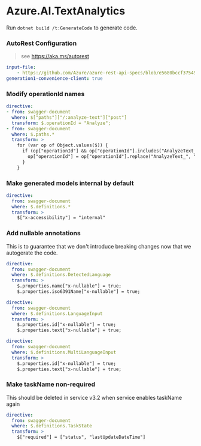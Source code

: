 # Azure.AI.TextAnalytics

Run `dotnet build /t:GenerateCode` to generate code.

### AutoRest Configuration
> see https://aka.ms/autorest

``` yaml
input-file:
    - https://github.com/Azure/azure-rest-api-specs/blob/e5680bccf3754583695a4ac1e3aed9def9b4f6f8/specification/cognitiveservices/data-plane/Language/preview/2022-04-01-preview/textanalytics.json
generation1-convenience-client: true
```

### Modify operationId names

``` yaml
directive:
- from: swagger-document
  where: $["paths"]["/:analyze-text"]["post"]
  transform: $.operationId = "Analyze";
- from: swagger-document
  where: $.paths.*
  transform: >
    for (var op of Object.values($)) {
      if (op["operationId"] && op["operationId"].includes("AnalyzeText_")) {
        op["operationId"] = op["operationId"].replace("AnalyzeText_", "AnalyzeBatch");
      }
    }
```

### Make generated models internal by default

``` yaml
directive:
  from: swagger-document
  where: $.definitions.*
  transform: >
    $["x-accessibility"] = "internal"
```

### Add nullable annotations
This is to guarantee that we don't introduce breaking changes now that we autogerate the code.
``` yaml
directive:
  from: swagger-document
  where: $.definitions.DetectedLanguage
  transform: >
    $.properties.name["x-nullable"] = true;
    $.properties.iso6391Name["x-nullable"] = true;
```

``` yaml
directive:
  from: swagger-document
  where: $.definitions.LanguageInput
  transform: >
    $.properties.id["x-nullable"] = true;
    $.properties.text["x-nullable"] = true;
```

``` yaml
directive:
  from: swagger-document
  where: $.definitions.MultiLanguageInput
  transform: >
    $.properties.id["x-nullable"] = true;
    $.properties.text["x-nullable"] = true;
```

### Make taskName non-required
This should be deleted in service v3.2 when service enables taskName again
``` yaml
directive:
  from: swagger-document
  where: $.definitions.TaskState
  transform: >
    $["required"] = ["status", "lastUpdateDateTime"]
```
